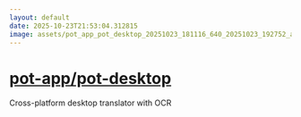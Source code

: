 ```yaml
---
layout: default
date: 2025-10-23T21:53:04.312815
image: assets/pot_app_pot_desktop_20251023_181116_640_20251023_192752_a85825--20251023T212822866--cropped.png
---
```


# [pot-app/pot-desktop](https://github.com/pot-app/pot-desktop/)

Cross-platform desktop translator with OCR
